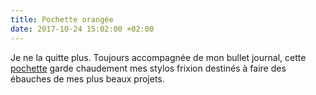 ```yaml
---
title: Pochette orangée
date: 2017-10-24 15:02:00 +02:00
---
```


Je ne la quitte plus. Toujours accompagnée de mon bullet journal, cette [pochette](https://www.natureetdecouvertes.com/mode/maroquinerie/pochettes-trousses/pochette-bambou-orange-71140220) garde chaudement mes stylos frixion destinés à faire des ébauches de mes plus beaux projets. 